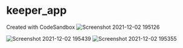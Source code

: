 # keeper_app
Created with CodeSandbox
![Screenshot 2021-12-02 195126](https://user-images.githubusercontent.com/84021890/144440574-a64aff93-ecd8-46ca-ae3c-03d7fedfc526.png)

![Screenshot 2021-12-02 195439](https://user-images.githubusercontent.com/84021890/144440634-8f70c60f-089c-4c77-826a-ed0c57b3c319.png)
![Screenshot 2021-12-02 195355](https://user-images.githubusercontent.com/84021890/144440655-1e75a66e-10df-4548-8c19-2f6efc231b91.png)
